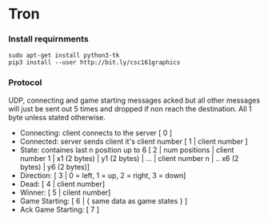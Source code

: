 # Tron
### Install requirnments
```
sudo apt-get install python3-tk
pip3 install --user http://bit.ly/csc161graphics
```

### Protocol
UDP, connecting and game starting messages acked but all other messages will just be sent out 5 times and dropped if non reach the destination.
All 1 byte unless stated otherwise.

* Connecting: client connects to the server [ 0 ]
* Connected: server sends client it's client number [ 1 | client number ]
* State: containes last n position up to 6 [ 2 | num positions | client number 1 | x1 (2 bytes) | y1 (2 bytes) | ... | client number n | .. x6 (2 bytes) | y6 (2 bytes)]
* Direction: [ 3 | 0 = left, 1 = up, 2 = right, 3 = down]
* Dead: [ 4 | client number]
* Winner: [ 5 | cilent number]
* Game Starting: [ 6 | { same data as game states } ]
* Ack Game Starting: [ 7 ]